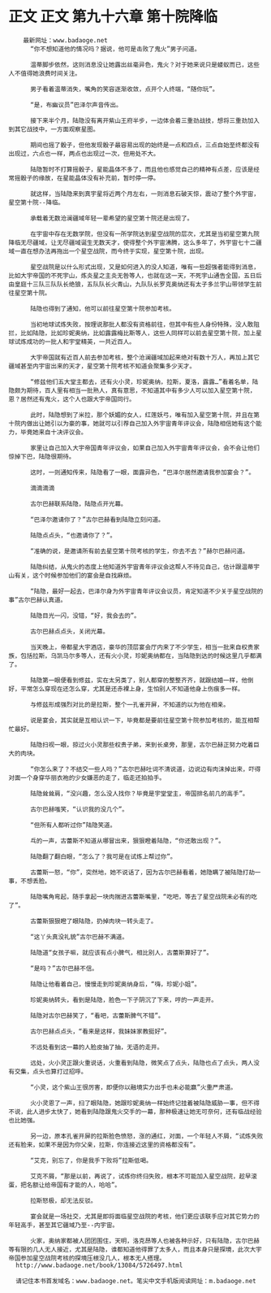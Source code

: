 # 正文 正文 第九十六章 第十院降临
        最新网址：www.badaoge.net
          “你不想知道他的情况吗？据说，他可是击败了鬼火”男子问道。
      
          温蒂脚步依然，这则消息没让她露出丝毫异色，鬼火？对于她来说只是蝼蚁而已，这些人不值得她浪费时间关注。
      
          男子看着温蒂消失，嘴角的笑容逐渐收敛，点开个人终端，“随你玩”。
      
          “是，布幽议员”巴泽尔声音传出。
      
          接下来半个月，陆隐没有离开紫山王府半步，一边体会着三重劲战技，想将三重劲加入到其它战技中，一方面观察星图。
      
          期间也摇了骰子，但他发现骰子最容易出现的始终是一点和四点，三点自始至终都没有出现过，六点也一样，两点也出现过一次，但用处不大。
      
          陆隐暂时不打算摇骰子，星能晶体不多了，而且他也感觉自己的精神有点差，应该是经常摇骰子的缘故，在星能晶体没有补充前，暂时停一停。
      
          就这样，当陆隐来到真宇星将近两个月左右，一则消息石破天惊，震动了整个外宇宙，星空第十院--降临。
      
          承载着无数沧澜疆域年轻一辈希望的星空第十院还是出现了。
      
          在宇宙中存在无数学院，但没有一所学院达到星空战院的层次，尤其是当初星空第九院降临无尽疆域，让无尽疆域诞生无数天才，使得整个外宇宙沸腾，这么多年了，外宇宙七十二疆域一直在想办法再拖出一个星空战院，而今终于实现，星空第十院，出现。
      
          星空战院是以什么形式出现，又是如何进入的没人知道，唯有一些超强者能得到消息，比如大宇帝国的不死宇山，炼炎星之主炎无咎等人，也就在这一天，不死宇山通告全国，五日后由皇庭十三队三队队长绝狼，五队队长火青山，九队队长罗克奥纳还有太子多兰宇山带领学生前往星空第十院。
      
          陆隐也得到了通知，他可以前往星空第十院参加考核。
      
          当初地球试炼失败，按理说那批人都没有资格前往，但其中有些人身份特殊，没人敢阻拦，比如陆隐，比如珍妮奥纳，比如露露梅比斯等人，这些人同样可以前去星空第十院，加上星球试炼成功的一批人和宇堂精英，一共近百人。
      
          大宇帝国就有近百人前去参加考核，整个沧澜疆域加起来绝对有数十万人，再加上其它疆域甚至内宇宙出来的天才，星空第十院考核不知道会聚集多少天才。
      
          “修兹他们五大堂主都去，还有火小灵，珍妮奥纳，拉斯，夏洛，露露…”看着名单，陆隐颇为期待，百人里有相当一批熟人，真有意思，不知道其中有多少人可以加入星空第十院，恩？居然还有鬼火，这个人也跟大宇帝国同行。
      
          此时，陆隐想到了米拉，那个妖媚的女人，红莲妖弓，唯有加入星空第十院，并且在第十院内做出让她引以为豪的事，她就可以引荐自己加入外宇宙青年评议会，陆隐相信她有这个能力，毕竟她来自十决评议会。
      
          家里让自己加入大宇帝国青年评议会，如果自己加入外宇宙青年评议会，会不会让他们惊掉下巴，陆隐很期待。
      
          这时，一则通知传来，陆隐看了一眼，面露异色，“巴泽尔居然邀请我参加宴会？”。
      
          滴滴滴滴
      
          古尔巴赫联系陆隐，陆隐点开光幕。
      
          “巴泽尔邀请你了？”古尔巴赫看到陆隐立刻问道。
      
          陆隐点点头，“也邀请你了？”。
      
          “准确的说，是邀请所有前去星空第十院考核的学生，你去不去？”赫尔巴赫问道。
      
          陆隐纠结，从鬼火的态度上他知道外宇宙青年评议会这帮人不待见自己，估计跟温蒂宇山有关，这个时候参加他们的宴会是自找麻烦。
      
          “陆隐，最好一起去，巴泽尔身为外宇宙青年评议会议员，肯定知道不少关于星空战院的事”古尔巴赫认真道。
      
          陆隐目光一闪，没错，“好，我会去的”。
      
          古尔巴赫点点头，关闭光幕。
      
          当天晚上，帝都星大宇酒店，豪华的顶层宴会厅内来了不少学生，相当一批来自权贵家族，包括拉斯，乌凯马尔多等人，还有火小灵，珍妮奥纳都在，当陆隐到达的时候这里几乎都满了。
      
          陆隐第一眼便看到修兹，实在太另类了，别人都穿的整整齐齐，就跟结婚一样，他倒好，平常怎么穿现在还怎么穿，尤其是还赤裸上身，生怕别人不知道他身上伤痕多一样。
      
          与修兹形成强烈对比的是拉斯，整个一孔雀开屏，不知道的以为他在相亲。
      
          说是宴会，其实就是互相认识一下，毕竟都是要前往星空第十院参加考核的，能互相帮忙最好。
      
          陆隐扫视一眼，掠过火小灵那些权贵子弟，来到长桌旁，那里，古尔巴赫正努力吃着巨大的肉块。
      
          “你怎么来了？不结交一些人吗？”古尔巴赫吐词不清说道，边说边有肉沫掉出来，吓得对面一个身穿华丽衣袍的少女嫌恶的走了，临走还拍拍手。
      
          陆隐耸耸肩，“没兴趣，怎么没人找你？毕竟是宇堂堂主，帝国排名前几的高手”。
      
          古尔巴赫嗤笑，“认识我的没几个”。
      
          “但所有人都听过你”陆隐笑道。
      
          乓的一声，古蕾斯不知道从哪冒出来，狠狠瞪着陆隐，“你还敢出现？”。
      
          陆隐翻了翻白眼，“怎么了？我可是在试炼上帮过你”。
      
          古蕾斯一怒，“你”，突然地，她不说话了，因为古尔巴赫看着，她隐瞒了被陆隐打劫一事，不想丢脸。
      
          陆隐嘴角弯起，随手拿起一块肉揣进古蕾斯嘴里，“吃吧，等去了星空战院未必有的吃了”。
      
          古蕾斯狠狠瞪了眼陆隐，扔掉肉块一转头走了。
      
          “这丫头真没礼貌”古尔巴赫不满道。
      
          陆隐道“女孩子嘛，就应该有点小脾气，相比别人，古蕾斯算好了”。
      
          “是吗？”古尔巴赫不信。
      
          陆隐让他看着自己，慢慢走到珍妮奥纳身后，“嗨，珍妮小姐”。
      
          珍妮奥纳转头，看到是陆隐，脸色一下子阴沉了下来，哼的一声走开。
      
          陆隐对古尔巴赫笑了，“看吧，古蕾斯脾气不错”。
      
          古尔巴赫点点头，“看来是这样，我妹妹家教挺好”。
      
          不远处看到这一幕的人脸皮抽了抽，无语的走开。
      
          远处，火小灵正跟火重说话，火重看到陆隐，微笑点了点头，陆隐也点了点头，两人没有交集，点头也算打过招呼。
      
          “小灵，这个紫山王很厉害，即便你以融境实力出手也未必能赢”火重严肃道。
      
          火小灵恩了一声，扫了眼陆隐，她跟珍妮奥纳一样始终记挂着被陆隐威胁一事，但不得不说，此人进步太快了，她看到陆隐跟鬼火交手的一幕，那种极速让她无可奈何，还有临战经验也比她强。
      
          另一边，原本孔雀开屏的拉斯脸色愤怒，涨的通红，对面，一个年轻人不屑，“试炼失败还有脸来，如果不是因为你父亲，拉斯，你连接近这里的资格都没有”。
      
          “艾克，别忘了，你是我手下败将”拉斯低喝。
      
          艾克不屑，“那是以前，再说了，试炼你终归失败，根本不可能加入星空战院，趁早滚蛋，把名额让给帝国有才能的人，哈哈”。
      
          拉斯怒极，却无法反驳。
      
          宴会就是一场社交，尤其是即将面临星空战院的考核，他们更应该联手应对其它势力的年轻高手，甚至其它疆域乃至--内宇宙。
      
          火家，奥纳家都被人团团围住，天明，洛克昂等人也被各种示好，只有陆隐，古尔巴赫等有限的几人无人接近，尤其是陆隐，谁都知道他得罪了太多人，而且本身只是探境，此次大宇帝国参加星空战院考核的探境压根没几人，根本无人搭理。
      http://www.badaoge.net/book/13084/5726497.html
      
      请记住本书首发域名：www.badaoge.net。笔尖中文手机版阅读网址：m.badaoge.net